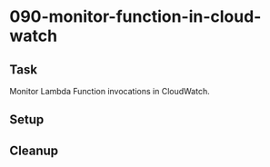 # 090-monitor-function-in-cloud-watch

## Task
Monitor Lambda Function invocations in CloudWatch.

## Setup

## Cleanup
